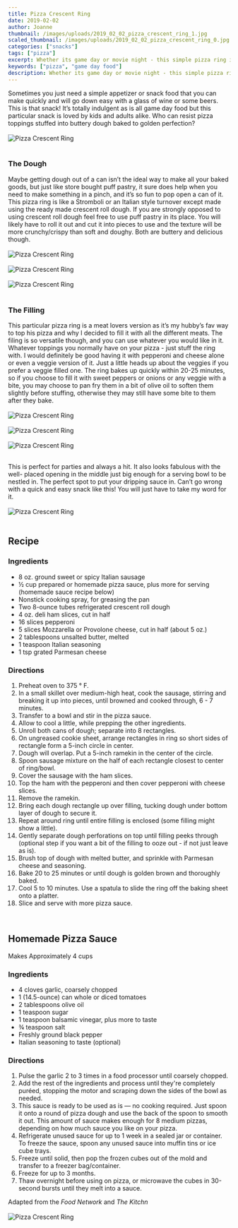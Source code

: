 ```yaml
---
title: Pizza Crescent Ring
date: 2019-02-02
author: Joanne
thumbnail: /images/uploads/2019_02_02_pizza_crescent_ring_1.jpg
scaled_thumbnail: /images/uploads/2019_02_02_pizza_crescent_ring_0.jpg
categories: ["snacks"]
tags: ["pizza"]
excerpt: Whether its game day or movie night - this simple pizza ring is all you need
keywords: ["pizza", "game day food"]
description: Whether its game day or movie night - this simple pizza ring is all you need
---
```


Sometimes you just need a simple appetizer or snack food that you can make quickly and will go down easy with a glass of wine or some beers. This is that snack! It’s totally indulgent as is all game day food but this particular snack is loved by kids and adults alike. Who can resist  pizza toppings stuffed into buttery dough baked to golden perfection?
</br>
</br>
![Pizza Crescent Ring](/images/uploads/2019_02_02_pizza_crescent_ring_2.jpg)
</br>
</br>

### The Dough 
Maybe getting dough out of a can isn’t the ideal way to make all your baked goods, but just like store bought puff pastry, it sure does help when you need to make something in a pinch, and it’s so fun to pop open a can of it. This pizza ring is like a Stromboli or an Italian style turnover except made using the ready made crescent roll dough. If you are strongly opposed to using crescent roll dough feel free to use puff pastry in its place. You will likely have to roll it out and cut it into pieces to use and the texture will be more crunchy/crispy than soft and doughy. Both are buttery and delicious though.
</br>
</br>
![Pizza Crescent Ring](/images/uploads/2019_02_02_pizza_crescent_ring_3.jpg)
</br>
</br>
![Pizza Crescent Ring](/images/uploads/2019_02_02_pizza_crescent_ring_4.jpg)
</br>
</br>
![Pizza Crescent Ring](/images/uploads/2019_02_02_pizza_crescent_ring_5.jpg)
</br>
</br>

### The Filling 
This particular pizza ring is a meat lovers version as it’s my hubby’s fav way to top his pizza and why I decided to fill it with all the different meats. The filing is so versatile though, and you can use whatever you would like in it. Whatever toppings you normally have on your pizza - just stuff the ring with. I would definitely be good having it with pepperoni and cheese alone or even a veggie version of it. Just a little heads up about the veggies if you prefer a veggie filled one. The ring bakes up quickly within 20-25 minutes, so if you choose to fill it with sweet peppers or onions or any veggie with a bite, you may choose to pan fry  them in a bit of olive oil to soften them slightly before stuffing, otherwise they may still have some bite to them after they bake.
</br>
</br>
![Pizza Crescent Ring](/images/uploads/2019_02_02_pizza_crescent_ring_6.jpg)
</br>
</br>
![Pizza Crescent Ring](/images/uploads/2019_02_02_pizza_crescent_ring_7.jpg)
</br>
</br>
![Pizza Crescent Ring](/images/uploads/2019_02_02_pizza_crescent_ring_8.jpg)
</br>
</br>

This is perfect for parties and always a hit. It also looks fabulous with the well- placed opening in the middle just big enough for a serving bowl to be nestled in. The perfect spot to put your dripping sauce in. Can’t go wrong with a quick and easy snack like this! You will just have to take my word for it.
</br>
</br>
![Pizza Crescent Ring](/images/uploads/2019_02_02_pizza_crescent_ring_9.jpg)
</br>
</br>

## Recipe
### Ingredients

* <span itemprop="ingredients"> 8 oz. ground sweet or spicy Italian sausage</span>
* <span itemprop="ingredients"> &frac12; cup prepared or homemade pizza sauce, plus more for serving (homemade sauce recipe below) </span>
* <span itemprop="ingredients"> Nonstick cooking spray, for greasing the pan</span>
* <span itemprop="ingredients"> Two 8-ounce tubes refrigerated crescent roll dough</span>
* <span itemprop="ingredients"> 4 oz. deli ham slices, cut in half</span>
* <span itemprop="ingredients"> 16 slices pepperoni </span>
* <span itemprop="ingredients"> 5 slices Mozzarella or Provolone cheese, cut in half (about 5 oz.)</span>
* <span itemprop="ingredients"> 2 tablespoons unsalted butter, melted</span>
* <span itemprop="ingredients"> 1 teaspoon Italian seasoning</span>
* <span itemprop="ingredients"> 1 tsp grated Parmesan cheese </span>

### Directions 

1. Preheat oven to 375 &deg; F. 
2. In a small skillet over medium-high heat, cook the sausage, stirring and breaking it up into pieces, until browned and cooked through, 6 - 7 minutes. 
3. Transfer to a bowl and stir in the pizza sauce. 
4. Allow to cool a little, while prepping the other ingredients. 
5. Unroll both cans of dough; separate into 8 rectangles. 
6. On ungreased cookie sheet, arrange rectangles in ring so short sides of rectangle form a 5-inch circle in center. 
7. Dough will overlap. Put a 5-inch ramekin in the center of the circle. 
8. Spoon sausage mixture on the half of each rectangle closest to center of ring/bowl. 
9. Cover the sausage with the ham slices. 
10. Top the ham with the pepperoni and then cover pepperoni with cheese slices. 
11. Remove the ramekin. 
12. Bring each dough rectangle up over filling, tucking dough under bottom layer of dough to secure it. 
13. Repeat around ring until entire filling is enclosed (some filling might show a little).
14. Gently separate dough perforations on top until filling peeks through (optional step if you want a bit of the filling to ooze out - if not just leave as is). 
15. Brush top of dough with melted butter, and sprinkle with Parmesan cheese and seasoning. 
16. Bake 20 to 25 minutes or until dough is golden brown and thoroughly baked. 
17. Cool 5 to 10 minutes. Use a spatula to slide the ring off the baking sheet onto a platter. 
18. Slice and serve with more pizza sauce.
</br>

## Homemade Pizza Sauce 
Makes Approximately 4 cups
</br>

### Ingredients

* 4 cloves garlic, coarsely chopped
* 1 (14.5-ounce) can whole or diced tomatoes
* 2 tablespoons olive oil
* 1 teaspoon sugar
* 1 teaspoon balsamic vinegar, plus more to taste
* &frac34; teaspoon salt
* Freshly ground black pepper
* Italian seasoning to taste (optional) 

### Directions 

1. Pulse the garlic 2 to 3 times in a food processor until coarsely chopped.
2. Add the rest of the ingredients and process until they're completely puréed, stopping the motor and scraping down the sides of the bowl as needed.
3. This sauce is ready to be used as is — no cooking required. Just spoon it onto a round of pizza dough and use the back of the spoon to smooth it out. This amount of sauce makes enough for 8 medium pizzas, depending on how much sauce you like on your pizza.
4. Refrigerate unused sauce for up to 1 week in a sealed jar or container. To freeze the sauce, spoon any unused sauce into muffin tins or ice cube trays. 
5. Freeze until solid, then pop the frozen cubes out of the mold and transfer to a freezer bag/container. 
6. Freeze for up to 3 months. 
7. Thaw overnight before using on pizza, or microwave the cubes in 30-second bursts until they melt into a sauce.

Adapted from the _Food Network_ and _The Kitchn_
</br>
</br>
![Pizza Crescent Ring](/images/uploads/2019_02_02_pizza_crescent_ring_10.jpg)